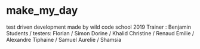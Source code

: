 # make_my_day
test driven development made by wild code school 2019
Trainer : Benjamin
Students / testers: 
Florian / Simon
Dorine / Khalid
Christine / Renaud
Emilie / Alexandre
Tiphaine / Samuel
Aurelie / Shamsia
